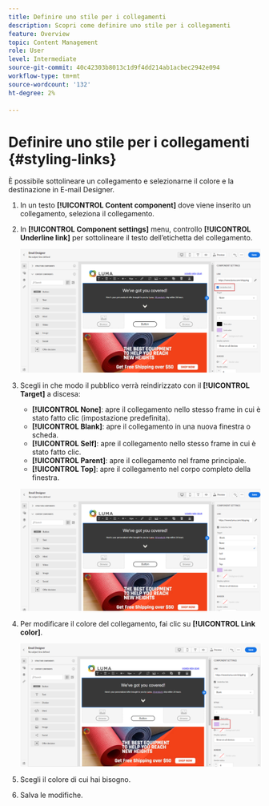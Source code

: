 ```yaml
---
title: Definire uno stile per i collegamenti
description: Scopri come definire uno stile per i collegamenti
feature: Overview
topic: Content Management
role: User
level: Intermediate
source-git-commit: 40c42303b8013c1d9f4dd214ab1acbec2942e094
workflow-type: tm+mt
source-wordcount: '132'
ht-degree: 2%

---
```



# Definire uno stile per i collegamenti {#styling-links}

È possibile sottolineare un collegamento e selezionarne il colore e la destinazione in E-mail Designer.

1. In un testo **[!UICONTROL Content component]** dove viene inserito un collegamento, seleziona il collegamento.

1. In **[!UICONTROL Component settings]** menu, controllo **[!UICONTROL Underline link]** per sottolineare il testo dell’etichetta del collegamento.

   ![](assets/link_1.png)

1. Scegli in che modo il pubblico verrà reindirizzato con il **[!UICONTROL Target]** a discesa:

   * **[!UICONTROL None]**: apre il collegamento nello stesso frame in cui è stato fatto clic (impostazione predefinita).
   * **[!UICONTROL Blank]**: apre il collegamento in una nuova finestra o scheda.
   * **[!UICONTROL Self]**: apre il collegamento nello stesso frame in cui è stato fatto clic.
   * **[!UICONTROL Parent]**: apre il collegamento nel frame principale.
   * **[!UICONTROL Top]**: apre il collegamento nel corpo completo della finestra.

   ![](assets/link_2.png)

1. Per modificare il colore del collegamento, fai clic su **[!UICONTROL Link color]**.

   ![](assets/link_3.png)

1. Scegli il colore di cui hai bisogno.

1. Salva le modifiche.
